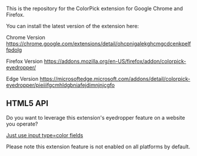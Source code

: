 This is the repository for the ColorPick extension for Google Chrome and Firefox.

You can install the latest version of the extension here:

Chrome Version
https://chrome.google.com/extensions/detail/ohcpnigalekghcmgcdcenkpelffpdolg

Firefox Version
https://addons.mozilla.org/en-US/firefox/addon/colorpick-eyedropper/

Edge Version
https://microsoftedge.microsoft.com/addons/detail/colorpick-eyedropper/pieiiifgcmhldgbniafejdimnjnjcgfo

## HTML5 API

Do you want to leverage this extension's eyedropper feature on a website you operate?

[Just use input type=color fields](https://github.com/qufighter/ColorPick/blob/master/src/color-input.user.js)

Please note this extension feature is not enabled on all platforms by default.

